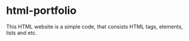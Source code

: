 # html-portfolio
This HTML website is a simple code, that consists HTML tags, elements, lists and etc. 
